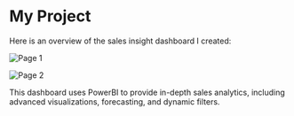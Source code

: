 # My Project

Here is an overview of the sales insight dashboard I created:

![Page 1](Page1.png)

![Page 2](page2.png)

This dashboard uses PowerBI to provide in-depth sales analytics, including advanced visualizations, forecasting, and dynamic filters.
